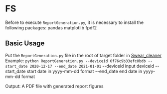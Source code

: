 # FS
Before to execute `ReportGeneration.py`, it is necessary to install the following packages:
pandas
matplotlib
fpdf2
## Basic Usage
Put the `ReportGeneration.py` file in the root of target folder in [Swear_cleaner]("https://github.com/Boukhechba/PPG/blob/master/Swear_cleaner.py")
Example:
```python ReportGeneration.py --deviceid 6f76c9b33efc0bdb --start_date 2020-12-17 --end_date 2021-01-01```
--deviceid  input deviceid
--start_date  start date in yyyy-mm-dd format
--end_date  end date in yyyy-mm-dd format

Output:
A PDF file with generated report figures
